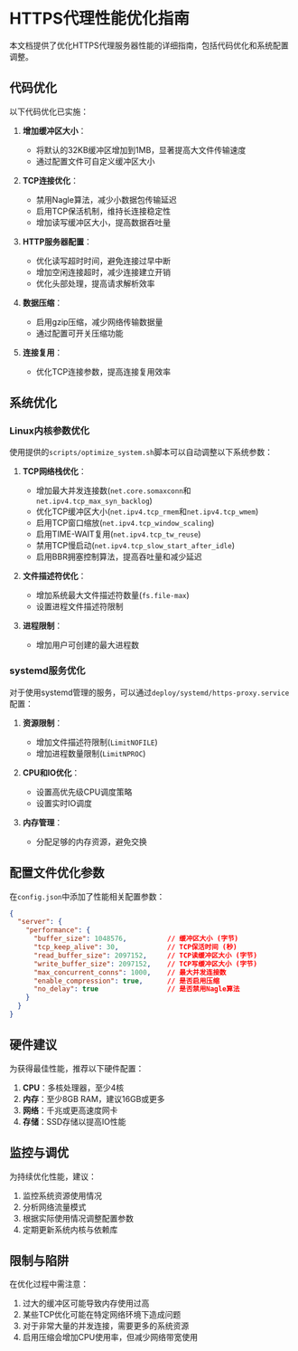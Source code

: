# HTTPS代理性能优化指南

本文档提供了优化HTTPS代理服务器性能的详细指南，包括代码优化和系统配置调整。

## 代码优化

以下代码优化已实施：

1. **增加缓冲区大小**：
   - 将默认的32KB缓冲区增加到1MB，显著提高大文件传输速度
   - 通过配置文件可自定义缓冲区大小

2. **TCP连接优化**：
   - 禁用Nagle算法，减少小数据包传输延迟
   - 启用TCP保活机制，维持长连接稳定性
   - 增加读写缓冲区大小，提高数据吞吐量

3. **HTTP服务器配置**：
   - 优化读写超时时间，避免连接过早中断
   - 增加空闲连接超时，减少连接建立开销
   - 优化头部处理，提高请求解析效率

4. **数据压缩**：
   - 启用gzip压缩，减少网络传输数据量
   - 通过配置可开关压缩功能

5. **连接复用**：
   - 优化TCP连接参数，提高连接复用效率

## 系统优化

### Linux内核参数优化

使用提供的`scripts/optimize_system.sh`脚本可以自动调整以下系统参数：

1. **TCP网络栈优化**：
   - 增加最大并发连接数(`net.core.somaxconn`和`net.ipv4.tcp_max_syn_backlog`)
   - 优化TCP缓冲区大小(`net.ipv4.tcp_rmem`和`net.ipv4.tcp_wmem`)
   - 启用TCP窗口缩放(`net.ipv4.tcp_window_scaling`)
   - 启用TIME-WAIT复用(`net.ipv4.tcp_tw_reuse`)
   - 禁用TCP慢启动(`net.ipv4.tcp_slow_start_after_idle`)
   - 启用BBR拥塞控制算法，提高吞吐量和减少延迟

2. **文件描述符优化**：
   - 增加系统最大文件描述符数量(`fs.file-max`)
   - 设置进程文件描述符限制

3. **进程限制**：
   - 增加用户可创建的最大进程数

### systemd服务优化

对于使用systemd管理的服务，可以通过`deploy/systemd/https-proxy.service`配置：

1. **资源限制**：
   - 增加文件描述符限制(`LimitNOFILE`)
   - 增加进程数量限制(`LimitNPROC`)

2. **CPU和IO优化**：
   - 设置高优先级CPU调度策略
   - 设置实时IO调度

3. **内存管理**：
   - 分配足够的内存资源，避免交换

## 配置文件优化参数

在`config.json`中添加了性能相关配置参数：

```json
{
  "server": {
    "performance": {
      "buffer_size": 1048576,          // 缓冲区大小 (字节)
      "tcp_keep_alive": 30,            // TCP保活时间 (秒)
      "read_buffer_size": 2097152,     // TCP读缓冲区大小 (字节)
      "write_buffer_size": 2097152,    // TCP写缓冲区大小 (字节)
      "max_concurrent_conns": 1000,    // 最大并发连接数
      "enable_compression": true,      // 是否启用压缩
      "no_delay": true                 // 是否禁用Nagle算法
    }
  }
}
```

## 硬件建议

为获得最佳性能，推荐以下硬件配置：

1. **CPU**：多核处理器，至少4核
2. **内存**：至少8GB RAM，建议16GB或更多
3. **网络**：千兆或更高速度网卡
4. **存储**：SSD存储以提高IO性能

## 监控与调优

为持续优化性能，建议：

1. 监控系统资源使用情况
2. 分析网络流量模式
3. 根据实际使用情况调整配置参数
4. 定期更新系统内核与依赖库

## 限制与陷阱

在优化过程中需注意：

1. 过大的缓冲区可能导致内存使用过高
2. 某些TCP优化可能在特定网络环境下造成问题
3. 对于非常大量的并发连接，需要更多的系统资源
4. 启用压缩会增加CPU使用率，但减少网络带宽使用 